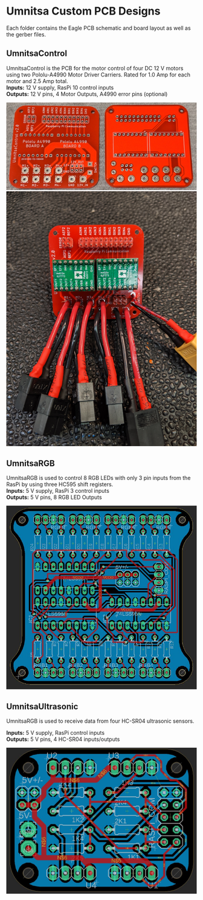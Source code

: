 # Umnitsa Custom PCB Designs
Each folder contains the Eagle PCB schematic and board layout as well as the gerber files.

## UmnitsaControl
UmnitsaControl is the PCB for the motor control of four DC 12 V motors using two
Pololu-A4990 Motor Driver Carriers. Rated for 1.0 Amp for each motor and 2.5 Amp total.  
**Inputs:** 12 V supply, RasPi 10 control inputs  
**Outputs:** 12 V pins, 4 Motor Outputs, A4990 error pins (optional)  

![umnitsacontrol2](docs/img/UmnitsaControl2.JPG "UmnitsaControl Board Layout")
![umnitsacontrol2soldered](docs/img/UmnitsaControl2Soldered.JPG "UmnitsaControl Soldered (Yes, XT60s are overkill)")

## UmnitsaRGB
UmnitsaRGB is used to control 8 RGB LEDs with only 3 pin inputs from the RasPi by using
three HC595 shift registers.  
**Inputs:** 5 V supply, RasPi 3 control inputs  
**Outputs:** 5 V pins, 8 RGB LED Outputs  

![umnitsargb](docs/img/UmnitsaRGB.JPG "UmnitsaRGB Board Layout")

## UmnitsaUltrasonic
UmnitsaRGB is used to receive data from four HC-SR04 ultrasonic sensors.  

**Inputs:** 5 V supply, RasPi control inputs  
**Outputs:** 5 V pins, 4 HC-SR04 inputs/outputs  

![umnitsargb](docs/img/UmnitsaUltrasonic.JPG "UmnitsaUltrasonic Board Layout")
